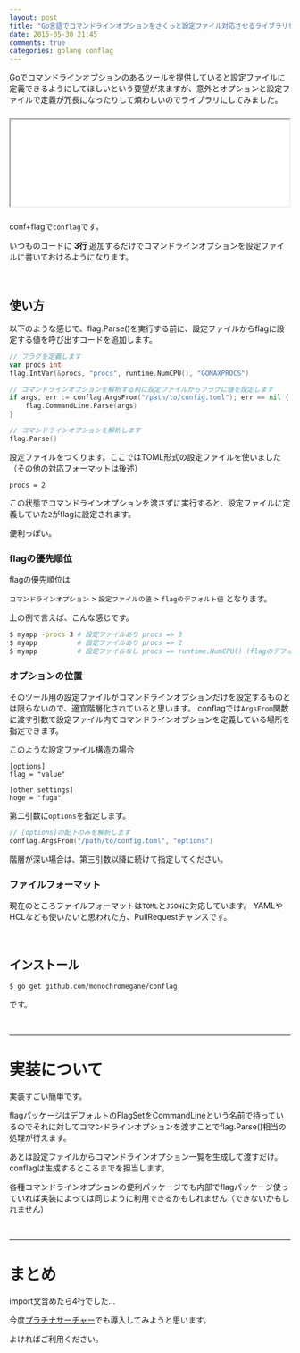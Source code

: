 ```yaml
---
layout: post
title: "Go言語でコマンドラインオプションをさくっと設定ファイル対応させるライブラリをつくった"
date: 2015-05-30 21:45
comments: true
categories: golang conflag
---
```


Goでコマンドラインオプションのあるツールを提供していると設定ファイルに定義できるようにしてほしいという要望が来ますが、意外とオプションと設定ファイルで定義が冗長になったりして煩わしいのでライブラリにしてみました。

<iframe src="//hatenablog-parts.com/embed?url=https%3A%2F%2Fgithub.com%2Fmonochromegane%2Fconflag" title="monochromegane/conflag" class="embed-card embed-webcard" scrolling="no" frame    border="0" style="width: 100%; height: 155px; max-width: 500px; margin: 10px 0px;">&lt;a href="https://github.com/monochromegane/conflag"&gt;monochromegane/conflag&lt;/a&gt;</iframe>

conf+flagで`conflag`です。

いつものコードに **3行** 追加するだけでコマンドラインオプションを設定ファイルに書いておけるようになります。

<br />

## 使い方

以下のような感じで、flag.Parse()を実行する前に、設定ファイルからflagに設定する値を呼び出すコードを追加します。

```go
// フラグを定義します
var procs int
flag.IntVar(&procs, "procs", runtime.NumCPU(), "GOMAXPROCS")

// コマンドラインオプションを解析する前に設定ファイルからフラグに値を設定します
if args, err := conflag.ArgsFrom("/path/to/config.toml"); err == nil {
	flag.CommandLine.Parse(args)
}

// コマンドラインオプションを解析します
flag.Parse()
```

設定ファイルをつくります。ここではTOML形式の設定ファイルを使いました（その他の対応フォーマットは後述）

```
procs = 2
```

この状態でコマンドラインオプションを渡さずに実行すると、設定ファイルに定義していた`2`がflagに設定されます。

便利っぽい。


### flagの優先順位

flagの優先順位は

`コマンドラインオプション` > `設定ファイルの値` > `flagのデフォルト値` となります。

上の例で言えば、こんな感じです。

```sh
$ myapp -procs 3 # 設定ファイルあり procs => 3
$ myapp          # 設定ファイルあり procs => 2
$ myapp          # 設定ファイルなし procs => runtime.NumCPU() (flagのデフォルト値)
```

### オプションの位置

そのツール用の設定ファイルがコマンドラインオプションだけを設定するものとは限らないので、適宜階層化されていると思います。
conflagでは`ArgsFrom`関数に渡す引数で設定ファイル内でコマンドラインオプションを定義している場所を指定できます。

このような設定ファイル構造の場合

```
[options]
flag = "value"

[other settings]
hoge = "fuga"
```

第二引数に`options`を指定します。

```go
// [options]の配下のみを解析します
conflag.ArgsFrom("/path/to/config.toml", "options")
```

階層が深い場合は、第三引数以降に続けて指定してください。

### ファイルフォーマット

現在のところファイルフォーマットは`TOML`と`JSON`に対応しています。
YAMLやHCLなども使いたいと思われた方、PullRequestチャンスです。

<br />

## インストール

```sh
$ go get github.com/monochromegane/conflag
```

です。

<br />

---

# 実装について

実装すごい簡単です。

flagパッケージはデフォルトのFlagSetをCommandLineという名前で持っているのでそれに対してコマンドラインオプションを渡すことでflag.Parse()相当の処理が行えます。

あとは設定ファイルからコマンドラインオプション一覧を生成して渡すだけ。
conflagは生成するところまでを担当します。

各種コマンドラインオプションの便利パッケージでも内部でflagパッケージ使っていれば実装によっては同じように利用できるかもしれません（できないかもしれません）

<br />

---

# まとめ

import文含めたら4行でした...

今度[プラチナサーチャー](https://github.com/monochromegane/the_platinum_searcher)でも導入してみようと思います。

よければご利用ください。

